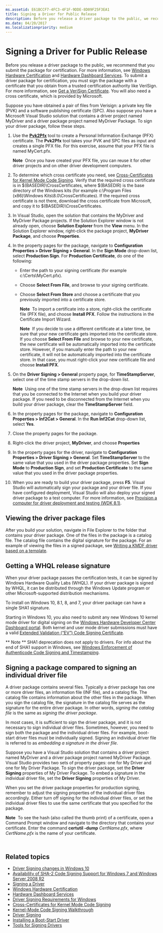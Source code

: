 ```yaml
---
ms.assetid: E61BCCF7-4FC3-4F1F-9DDE-8D09F25F3EA1
title: Signing a Driver for Public Release
description: Before you release a driver package to the public, we recommend that you submit the package for certification.
ms.date: 04/20/2017
ms.localizationpriority: medium
---
```


# Signing a Driver for Public Release

Before you release a driver package to the public, we recommend that you submit the package for certification. For more information, see [Windows Hardware Certification](http://go.microsoft.com/fwlink/p/?LinkID=248337) and [Hardware Dashboard Services](http://go.microsoft.com/fwlink/p/?LinkID=248336). To submit a driver package for certification, you must sign the package with a certificate that you obtain from a trusted certification authority like VeriSign. For more information, see [Get a VeriSign Certificate](http://go.microsoft.com/fwlink/p/?LinkID=248298). You will also need a cross certificate, which is provided by Microsoft.

Suppose you have obtained a pair of files from Verisign: a private key file (PVK) and a software publishing certificate (SPC). Also suppose you have a Microsoft Visual Studio solution that contains a driver project named MyDriver and a driver package project named MyDriver Package. To sign your driver package, follow these steps.

1.  Use the [**Pvk2Pfx**](https://msdn.microsoft.com/Library/Windows/Hardware/Ff550672) tool to create a Personal Information Exchange (PFX) certificate. The **Pvk2Pfx** tool takes your PVK and SPC files as input and creates a single PFX file. For this exercise, assume that your PFX file is named MyCert.pfx.

    **Note**  Once you have created your PFX file, you can reuse it for other driver projects and on other driver development computers.
2.  To determine which cross certificate you need, see [Cross-Certificates for Kernel Mode Code Signing](http://go.microsoft.com/fwlink/p/?LinkID=248296). Verify that the required cross certificate is in $(BASEDIR)\\CrossCertificates, where $(BASEDIR) is the base directory of the Windows kits (for example c:\\Program Files (x86)\\Windows Kits\\8.0\\CrossCertificates). If the required cross certificate is not there, download the cross certificate from Microsoft, and copy it to $(BASEDIR)\\CrossCertificates.
3.  In Visual Studio, open the solution that contains the MyDriver and MyDriver Package projects. If the Solution Explorer window is not already open, choose **Solution Explorer** from the **View** menu. In the Solution Explorer window, right-click the package project, **MyDriver Package**, and choose **Properties**.

4.  In the property pages for the package, navigate to **Configuration Properties &gt; Driver Signing &gt; General**. In the **Sign Mode** drop-down list, select **Production Sign**. For **Production Certificate**, do one of the following:

    -   Enter the path to your signing certificate (for example c:\\Certs\\MyCert.pfx).
    -   Choose **Select From File**, and browse to your signing certificate.
    -   Choose **Select From Store** and choose a certificate that you previously imported into a certificate store.

        **Note**  To import a certificate into a store, right-click the certificate file (PFX file), and choose **Install PFX**. Follow the instructions in the Certificate Import Wizard.

        **Note**  If you decide to use a different certificate at a later time, be sure that your new certificate gets imported into the certificate store. If you choose **Select From File** and browse to your new certificate, the new certificate will be automatically imported into the certificate store. However, if you manually enter the path to your new certificate, it will not be automatically imported into the certificate store. In that case, you must right-click your new certificate file and choose **Install PFX**.
5.  On the **Driver Signing &gt; General** property page, for **TimeStampServer**, select one of the time stamp servers in the drop-down list.

    **Note**  Using one of the time stamp servers in the drop-down list requires that you be connected to the Internet when you build your driver package. If you need to be disconnected from the Internet when you build your driver package, clear the **TimeStampServer** field.
6.  In the property pages for the package, navigate to **Configuration Properties &gt; Inf2Cat &gt; General**. In the **Run Inf2Cat** drop-down list, select **Yes**.

7.  Close the property pages for the package.
8.  Right-click the driver project, **MyDriver**, and choose **Properties**
9.  In the property pages for the driver, navigate to **Configuration Properties &gt; Driver Signing &gt; General**. Set **TimeStampServer** to the same value that you used in the driver package properties. Set **Sign Mode** to **Production Sign**, and set **Production Certificate** to the same value that you used in the driver package properties.

10. When you are ready to build your driver package, press **F5**. Visual Studio will automatically sign your package and your driver file. If you have configured deployment, Visual Studio will also deploy your signed driver package to a test computer. For more information, see [Provision a computer for driver deployment and testing (WDK 8.1)](https://msdn.microsoft.com/Library/Windows/Hardware/Dn745909).

## <span id="Viewing_the_driver_package_files"></span><span id="viewing_the_driver_package_files"></span><span id="VIEWING_THE_DRIVER_PACKAGE_FILES"></span>Viewing the driver package files


After you build your solution, navigate in File Explorer to the folder that contains your driver package. One of the files in the package is a catalog file. The catalog file contains the digital signature for the package. For an example of viewing the files in a signed package, see [Writing a KMDF driver based on a template](https://msdn.microsoft.com/Library/Windows/Hardware/Hh439654).

## <span id="Getting_a_WHQL_release_signature"></span><span id="getting_a_whql_release_signature"></span><span id="GETTING_A_WHQL_RELEASE_SIGNATURE"></span>Getting a WHQL release signature


When your driver package passes the certification tests, it can be signed by Windows Hardware Quality Labs (WHQL). If your driver package is signed by WHQL, it can be distributed through the Windows Update program or other Microsoft-supported distribution mechanisms.

To install on Windows 10, 8.1, 8, and 7, your driver package can have a single SHA1 signature.

Starting in Windows 10, you also need to submit any new Windows 10 kernel mode driver for digital signing on the [Windows Hardware Developer Center Dashboard portal](https://msdn.microsoft.com/windows/hardware/gg236587.aspx).  Both kernel and user mode driver submissions must have a valid [Extended Validation (“EV”) Code Signing Certificate](https://msdn.microsoft.com/library/windows/hardware/hh801887.aspx).

** Note **  SHA1 deprecation does not apply to drivers.  For info about the end of SHA1 support in Windows, see [Windows Enforcement of Authenticode Code Signing and Timestamping](http://social.technet.microsoft.com/wiki/contents/articles/32288.windows-enforcement-of-authenticode-code-signing-and-timestamping.aspx).

## <span id="Signing_a_package_compared_to_signing_an_individual_driver_file"></span><span id="signing_a_package_compared_to_signing_an_individual_driver_file"></span><span id="SIGNING_A_PACKAGE_COMPARED_TO_SIGNING_AN_INDIVIDUAL_DRIVER_FILE"></span>Signing a package compared to signing an individual driver file


A driver package contains several files. Typically a driver package has one or more driver files, an information file (INF file), and a catalog file. The catalog file contains information about the other files in the package. When you sign the catalog file, the signature in the catalog file serves as the signature for the entire driver package. In other words, *signing the catalog file* is the same as *signing the driver package*.

In most cases, it is sufficient to sign the driver package, and it is not necessary to sign individual driver files. Sometimes, however, you need to sign both the package and the individual driver files. For example, boot-start driver files must be individually signed. Signing an individual driver file is referred to as *embedding a signature in the driver file*.

Suppose you have a Visual Studio solution that contains a driver project named MyDriver and a driver package project named MyDriver Package. Visual Studio provides two sets of property pages: one for My Driver and one for My Driver Package. To sign the driver package, set the **Driver Signing** properties of My Driver Package. To embed a signature in the individual driver file, set the **Driver Signing** properties of My Driver.

When you set the driver package properties for production signing, remember to adjust the signing properties of the individual driver files accordingly. Either turn off signing for the individual driver files, or set the individual driver files to use the same certificate that you specified for the package.

**Note**  To see the hash (also called the thumb print) of a certificate, open a Command Prompt window and navigate to the directory that contains your certificate. Enter the command **certutil -dump** *CertName.pfx*, where *CertName.pfx* is the name of your certificate.

     

## <span id="related_topics"></span>Related topics


* [Driver Signing changes in Windows 10](http://blogs.msdn.com/b/windows_hardware_certification/archive/2015/04/01/driver-signing-changes-in-windows-10.aspx)
* [Availability of SHA-2 Code Signing Support for Windows 7 and Windows Server 2008 R2](https://technet.microsoft.com/library/security/3033929)
* [Signing a Driver](signing-a-driver.md)
* [Windows Hardware Certification](http://go.microsoft.com/fwlink/p/?LinkID=248337)
* [Hardware Dashboard Services](http://go.microsoft.com/fwlink/p/?LinkID=248336)
* [Driver Signing Requirements for Windows](http://go.microsoft.com/fwlink/p/?linkid=617515)
* [Cross-Certificates for Kernel Mode Code Signing](http://go.microsoft.com/fwlink/p/?LinkID=248296)
* [Kernel-Mode Code Signing Walkthrough](http://go.microsoft.com/fwlink/p/?linkid=617516)
* [Driver Signing](https://msdn.microsoft.com/Library/Windows/Hardware/Ff544865)
* [Installing a Boot-Start Driver](https://msdn.microsoft.com/Library/Windows/Hardware/Ff547570)
* [Tools for Signing Drivers](https://msdn.microsoft.com/Library/Windows/Hardware/Ff552958)
 

 




